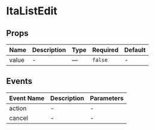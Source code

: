 # ItaListEdit

## Props

<!-- @vuese:ItaListEdit:props:start -->
|Name|Description|Type|Required|Default|
|---|---|---|---|---|
|value|-|—|`false`|-|

<!-- @vuese:ItaListEdit:props:end -->


## Events

<!-- @vuese:ItaListEdit:events:start -->
|Event Name|Description|Parameters|
|---|---|---|
|action|-|-|
|cancel|-|-|

<!-- @vuese:ItaListEdit:events:end -->


